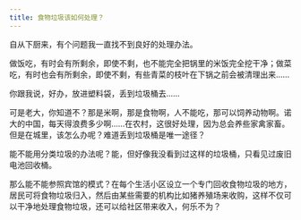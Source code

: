 ```yaml
---
title: 食物垃圾该如何处理？
---
```

自从下厨来，有个问题我一直找不到良好的处理办法。

做饭吃，有时会有所剩余，即使不剩，也不能完全把锅里的米饭完全挖干净；做菜吃，有时也会有所剩余，即使不剩，有些青菜的枝叶在下锅之前会被清理出来……

你跟我说，好办，放进塑料袋，丢到垃圾桶去……

可是老大，你知道不？那是米啊，那是食物啊，人不能吃，那可以饲养动物啊。诺大的中国，每天得浪费多少啊……在农村，这很好处理，因为总会养些家禽家畜。但是在城里，该怎么办呢？难道丢到垃圾桶是唯一途径？

能不能用分类垃圾的办法呢？能，但好像我没看到过这样的垃圾桶，只看见过废旧电池回收桶。

那么能不能参照宾馆的模式？在每个生活小区设立一个专门回收食物垃圾的地方，居民可将食物垃圾归入，然后由某些需要的机构比如猪养殖场来收购，这样不仅可以干净地处理食物垃圾，还可以给社区带来收入，何乐不为？
